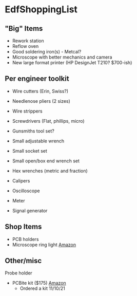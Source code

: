 # EdfShoppingList

## "Big" Items

 * Rework station
 * Reflow oven
 * Good soldering iron(s) - Metcal?
 * Microscope with better mechanics and camera
 * New large format printer (HP DesignJet T210?  $700-ish)

## Per engineer toolkit

 * Wire cutters (Erin, Swiss?)
 * Needlenose pliers (2 sizes)
 * Wire strippers
 * Screwdrivers (Flat, phillips, micro)
 * Gunsmiths tool set?
 * Small adjustable wrench
 * Small socket set
 * Small open/box end wrench set
 * Hex wrenches (metric and fraction)
 * Calipers

 * Oscilloscope
 * Meter
 * Signal generator

## Shop Items

 * PCB holders
 * Microscope ring light [Amazon](https://www.amazon.com/AmScope-LED-144W-ZK-Adjustable-Illuminator-Microscope/dp/B00JZJO7YC/ref=sr_1_5?keywords=microscope+light&qid=1637694252&qsid=143-7267703-6109130&sr=8-5&sres=B007LBELH4%2CB075MCNZFL%2CB00JZJO7YC%2CB07TWZCJ4H%2CB016NBASBK%2CB07VS4G79Z%2CB00UE1PF1Y%2CB00LAX52IQ%2CB005EDVB4M%2CB07VR2LJJL%2CB08JTWKY3W%2CB0094JTZOU%2CB09CGWTKJF%2CB006QN5T5G%2CB07QNWTDQ6%2CB009JROROU&srpt=MICROSCOPES)


## Other/misc

Probe holder

 * PCBite kit ($175) [Amazon](https://www.amazon.com/dp/B08FGG1QWD/ref=cm_sw_em_r_mt_dp_T9X26T5G7KN6FDA4X639)
   * Ordered a kit 11/10/21
